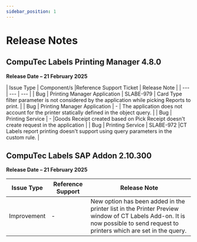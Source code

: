 ```yaml
---
sidebar_position: 1
---
```


# Release Notes

## CompuTec Labels Printing Manager 4.8.0

**Release Date – 21 February 2025**

| Issue Type | Component/s |Reference Support Ticket | Release Note |
| --- | --- | --- |
| Bug | Printing Manager Application | SLABE-979 | Card Type filter parameter is not considered by the application while picking Reports to print. |
| Bug | Printing Manager Application | - | The application does not account for the printer statically defined in the object query. |
| Bug | Printing Service | - |Goods Receipt created based on Pick Receipt doesn't create request in the application |
| Bug | Printing Service | SLABE-972 |CT Labels report printing doesn't support using query parameters in the custom rule. |

## CompuTec Labels SAP Addon 2.10.300

**Release Date – 21 February 2025**

| Issue Type | Reference Support | Release Note |
| --- | --- | --- |
| Improvement | - | New option has been added in the printer list in the Printer Preview window of CT Labels Add-on. It is now possible to send request to printers which are set in the query. |
